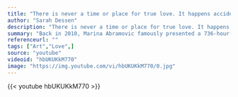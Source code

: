 ```yaml
---
title: "There is never a time or place for true love. It happens accidentally, in a heartbeat, in a single flashing, throbbing moment."
author: "Sarah Dessen"
description: "There is never a time or place for true love. It happens accidentally, in a heartbeat, in a single flashing, throbbing moment. - Sarah Dessen quotes from GetInspired365.com"
summary: "Back in 2010, Marina Abramovic famously presented a 736-hour-and-30-minute piece called The Artist Is Present, in which she remained seated at a table in New York City’s Museum of Modern Art, inviting spectators to come and sit opposite her. On opening night, her long-lost former lover Frank Uwe Laysiepen (stage name Ulay) surprised her. The pair hadn’t seen one another since they ended their love affair in the ’70s in most dramatic fashion — by walking the length of China’s Great Wall and meeti"
referenceurl: ""
tags: ["Art","Love",]
source: "youtube"
videoid: "hbUKUKkM770"
image: "https://img.youtube.com/vi/hbUKUKkM770/0.jpg"
---
```


{{< youtube hbUKUKkM770 >}}
